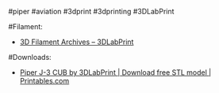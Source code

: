 #piper #aviation #3dprint #3dprinting #3DLabPrint 

#Filament:  
- [3D Filament Archives – 3DLabPrint](https://3dlabprint.com/product-category/3d-filament/)

#Downloads:
- [Piper J-3 CUB by 3DLabPrint | Download free STL model | Printables.com](https://www.printables.com/model/243982-piper-j-3-cub)